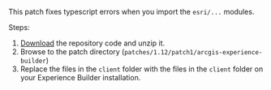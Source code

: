 This patch fixes typescript errors when you import the `esri/...` modules.

Steps:

1. [Download](https://github.com/Esri/arcgis-experience-builder-sdk-resources/archive/refs/heads/master.zip) the repository code and unzip it.
2. Browse to the patch directory (`patches/1.12/patch1/arcgis-experience-builder`)
3. Replace the files in the `client` folder with the files in the `client` folder on your Experience Builder installation.
